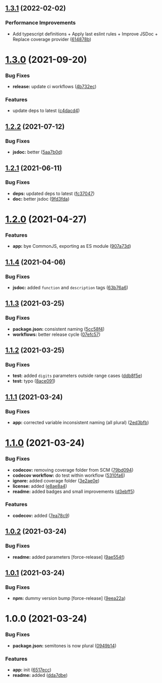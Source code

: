 ## [1.3.1](https://github.com/bamdadsabbagh/speed-to-semitones/compare/v1.3.0...v1.3.1) (2022-02-02)


### Performance Improvements

* Add typescript definitions + Apply last eslint rules + Improve JSDoc + Replace coverage provider ([614878b](https://github.com/bamdadsabbagh/speed-to-semitones/commit/614878b2b5a73bad0559fa22631cb6f2e9192d70))

# [1.3.0](https://github.com/bamdadsabbagh/speed-to-semitones/compare/v1.2.2...v1.3.0) (2021-09-20)


### Bug Fixes

* **release:** update ci workflows ([4b732ec](https://github.com/bamdadsabbagh/speed-to-semitones/commit/4b732ecb32174c74375fa8b118674a772564d8c8))


### Features

* update deps to latest ([c4dacd4](https://github.com/bamdadsabbagh/speed-to-semitones/commit/c4dacd485b6b3d15886887ad2e03c5533e9d610a))

## [1.2.2](https://github.com/bamdadsabbagh/speed-to-semitones/compare/v1.2.1...v1.2.2) (2021-07-12)


### Bug Fixes

* **jsdoc:** better ([5aa7b0d](https://github.com/bamdadsabbagh/speed-to-semitones/commit/5aa7b0d38cb2e819b5ec96a02294dc80db5aebc7))

## [1.2.1](https://github.com/bamdadsabbagh/speed-to-semitones/compare/v1.2.0...v1.2.1) (2021-06-11)


### Bug Fixes

* **deps:** updated deps to latest ([fc37047](https://github.com/bamdadsabbagh/speed-to-semitones/commit/fc3704772291ce4dbe8ba57c6b6e95073dc4bdcb))
* **doc:** better jsdoc ([9fd3fda](https://github.com/bamdadsabbagh/speed-to-semitones/commit/9fd3fdab2d65614aa38b0ceac33380de909b2252))

# [1.2.0](https://github.com/bamdadsabbagh/speed-to-semitones/compare/v1.1.4...v1.2.0) (2021-04-27)


### Features

* **app:** bye CommonJS, exporting as ES module ([907a73d](https://github.com/bamdadsabbagh/speed-to-semitones/commit/907a73dd7591e6d6273f6c104edcf2a500c10f4c))

## [1.1.4](https://github.com/bamdadsabbagh/speed-to-semitones/compare/v1.1.3...v1.1.4) (2021-04-06)


### Bug Fixes

* **jsdoc:** added `function` and `description` tags ([63b76a6](https://github.com/bamdadsabbagh/speed-to-semitones/commit/63b76a6977010918d5eda0572229b3b2665e1209))

## [1.1.3](https://github.com/bamdadsabbagh/speed-to-semitones/compare/v1.1.2...v1.1.3) (2021-03-25)


### Bug Fixes

* **package.json:** consistent naming ([5cc58f4](https://github.com/bamdadsabbagh/speed-to-semitones/commit/5cc58f4d97bb6fe6851d6b4f0d973599dac98262))
* **workflows:** better release cycle ([07efc57](https://github.com/bamdadsabbagh/speed-to-semitones/commit/07efc57c0199722260323a1a4bb4f7dda3a4ad0e))

## [1.1.2](https://github.com/bamdadsabbagh/speed-to-semitones/compare/v1.1.1...v1.1.2) (2021-03-25)


### Bug Fixes

* **test:** added `digits` parameters outside range cases ([ddb8f5e](https://github.com/bamdadsabbagh/speed-to-semitones/commit/ddb8f5e80acd3fa4e00108ee640c5c5eecd50028))
* **test:** typo ([8ace091](https://github.com/bamdadsabbagh/speed-to-semitones/commit/8ace091f232708adde945bcc20eb0e4735f24ca1))

## [1.1.1](https://github.com/bamdadsabbagh/speed-to-semitones/compare/v1.1.0...v1.1.1) (2021-03-24)


### Bug Fixes

* **app:** corrected variable inconsistent naming (all plural) ([2ed3bfb](https://github.com/bamdadsabbagh/speed-to-semitones/commit/2ed3bfb36c6ceec1371836460c7acd17b16dc7ab))

# [1.1.0](https://github.com/bamdadsabbagh/speed-to-semitones/compare/v1.0.2...v1.1.0) (2021-03-24)


### Bug Fixes

* **codecov:** removing coverage folder from SCM ([79bd094](https://github.com/bamdadsabbagh/speed-to-semitones/commit/79bd094ec295ac14d7e3f373d32016648b9bfae7))
* **codecov workflow:** do test within workflow ([5310fa6](https://github.com/bamdadsabbagh/speed-to-semitones/commit/5310fa6c0cdb9cdb0cccc230361f069aff99c0d6))
* **ignore:** added coverage folder ([3e2ae0e](https://github.com/bamdadsabbagh/speed-to-semitones/commit/3e2ae0e2dde7d45ac430f9a5692b3d4aa8db6f40))
* **license:** added ([e8ae8a4](https://github.com/bamdadsabbagh/speed-to-semitones/commit/e8ae8a41447ab5f1bf53c75e52440fbdc7ea7a32))
* **readme:** added badges and small improvements ([d3ebff5](https://github.com/bamdadsabbagh/speed-to-semitones/commit/d3ebff5e3c863343c18095c472a5d585860b7aa6))


### Features

* **codecov:** added ([7ea78c9](https://github.com/bamdadsabbagh/speed-to-semitones/commit/7ea78c959abab5d06bfed6f4f6d209f84f0cdeb2))

## [1.0.2](https://github.com/bamdadsabbagh/speed-to-semitones/compare/v1.0.1...v1.0.2) (2021-03-24)


### Bug Fixes

* **readme:** added parameters [force-release] ([9ae554f](https://github.com/bamdadsabbagh/speed-to-semitones/commit/9ae554f954a7e8081db1bf37074572d5a6c7be7d))

## [1.0.1](https://github.com/bamdadsabbagh/speed-to-semitones/compare/v1.0.0...v1.0.1) (2021-03-24)


### Bug Fixes

* **npm:** dummy version bump [force-release] ([9eea22a](https://github.com/bamdadsabbagh/speed-to-semitones/commit/9eea22af77446098ebdb5c5a2a854b810d81265e))

# 1.0.0 (2021-03-24)


### Bug Fixes

* **package.json:** semitones is now plural ([0949b14](https://github.com/bamdadsabbagh/speed-to-semitones/commit/0949b14f33053b46792bb96b275270b974ba3793))


### Features

* **app:** init ([6517ecc](https://github.com/bamdadsabbagh/speed-to-semitones/commit/6517eccbb68e8e716ef3a889f5ed515378dd0364))
* **readme:** added ([dda7dbe](https://github.com/bamdadsabbagh/speed-to-semitones/commit/dda7dbe7cd95fb774c3a7d48d263099dd16c2e4a))
